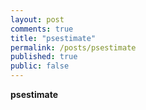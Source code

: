 ```yaml
---
layout: post
comments: true
title: "psestimate"
permalink: /posts/psestimate
published: true
public: false
---
```


**psestimate**
